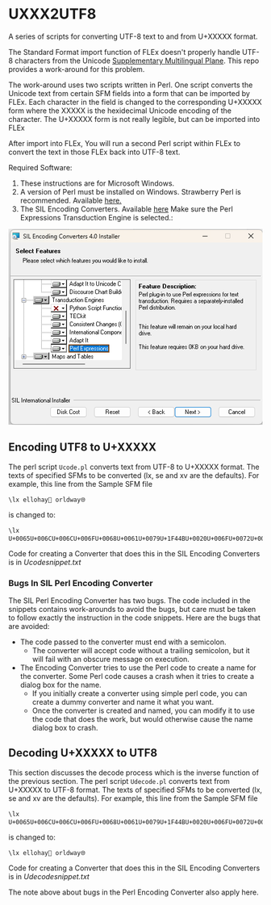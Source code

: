 # UXXX2UTF8

A series of scripts for converting UTF-8 text to and from U+XXXXX format.

The Standard Format import function of FLEx doesn't properly handle UTF-8 characters from the Unicode [Supplementary Multilingual Plane](https://en.wiktionary.org/wiki/Appendix:Unicode#Plane_1:_Supplementary_Multilingual_Plane).
This repo provides a work-around for this problem.

The work-around uses two scripts written in Perl.
One script converts the Unicode text from certain SFM fields into a form that can be imported by FLEx.
Each character in the field is changed to the corresponding U+XXXXX form where the XXXXX is the hexidecimal Unicode encoding of the character.
The U+XXXXX form is not really legible, but can be imported into FLEx

After import into FLEx, You will run a second Perl script within FLEx to convert the text in those FLEx back into UTF-8 text.

Required Software:

1) These instructions are for Microsoft Windows.
2) A version of Perl must be installed on Windows. Strawberry Perl is recommended. Available [here.](https://strawberryperl.com/)
3) The SIL Encoding Converters. Available [here](https://software.sil.org/silconverters/) Make sure the Perl Expressions Transduction Engine is selected.:

![Perl Expressions](./Perl%20Expresssions.png "Perl Expressions Transduction Engine")

## Encoding UTF8 to U+XXXXX
The perl script `Ucode.pl` converts text from UTF-8 to U+XXXXX format.
The texts of specified SFMs to be converted (lx, se and xv are the defaults).
For example, this line from the Sample SFM file
````
\lx ellohay👋 orldway🌐
````
is changed to:
````
\lx U+0065U+006CU+006CU+006FU+0068U+0061U+0079U+1F44BU+0020U+006FU+0072U+006CU+0064U+0077U+0061U+0079U+1F310
````
Code for creating a Converter that does this in the SIL Encoding Converters is in *Ucodesnippet.txt*
### Bugs In SIL Perl Encoding Converter
The SIL Perl Encoding Converter has two bugs.
The code included in the snippets contains work-arounds to avoid the bugs, but care must be taken to follow exactly the instruction in the code snippets.
Here are the bugs that are avoided:
  - The code passed to the converter must end with a semicolon.
	- The converter will accept code without a trailing semicolon, but it will fail with an obscure message on execution.
  - The Encoding Converter tries to use the Perl code to create a name for the converter. Some Perl code causes a crash when it tries to create a dialog box for the name.
	- If you initially create a converter using simple perl code, you can create a dummy converter and name it what you want.
	- Once the converter is created and named, you can modify it to use the code that does the work, but would otherwise cause the name dialog box to crash.
## Decoding U+XXXXX to UTF8
This section discusses the decode process which is the inverse function of the previous section.
The perl script `Udecode.pl` converts text from U+XXXXX to UTF-8 format.
The texts of specified SFMs to be converted (lx, se and xv are the defaults).
For example, this line from the Sample SFM file
````
\lx U+0065U+006CU+006CU+006FU+0068U+0061U+0079U+1F44BU+0020U+006FU+0072U+006CU+0064U+0077U+0061U+0079U+1F310
````
is changed to:
````
\lx ellohay👋 orldway🌐
````
Code for creating a Converter that does this in the SIL Encoding Converters is in *Udecodesnippet.txt*

The note above about bugs in the Perl Encoding Converter also apply here.

